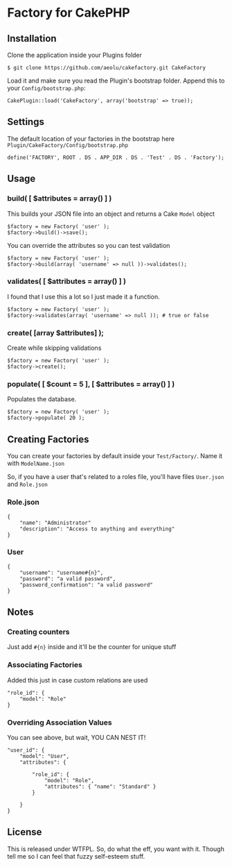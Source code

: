 # Factory for CakePHP

## Installation

Clone the application inside your Plugins folder

	$ git clone https://github.com/aeolu/cakefactory.git CakeFactory
	
Load it and make sure you read the Plugin's bootstrap folder. Append this to your `Config/bootstrap.php`:

	CakePlugin::load('CakeFactory', array('bootstrap' => true));
	

## Settings

The default location of your factories in the bootstrap here `Plugin/CakeFactory/Config/bootstrap.php`

	define('FACTORY', ROOT . DS . APP_DIR . DS . 'Test' . DS . 'Factory');


## Usage


### build( [ $attributes = array() ] )

This builds your JSON file into an object and returns a Cake `Model` object

    $factory = new Factory( 'user' );
    $factory->build()->save();
   
You can override the attributes so you can test validation
    
    $factory = new Factory( 'user' );
    $factory->build(array( 'username' => null ))->validates();

### validates( [ $attributes = array() ] )

I found that I use this a lot so I just made it a function.

    $factory = new Factory( 'user' );
    $factory->validates(array( 'username' => null )); # true or false

### create( [array $attributes] );
 
Create while skipping validations

    $factory = new Factory( 'user' );
    $factory->create();
 
### populate( [ $count = 5 ], [ $attributes = array() ] )

Populates the database.

    $factory = new Factory( 'user' );
    $factory->populate( 20 );

## Creating Factories

You can create your factories by default inside your `Test/Factory/`. Name it with `ModelName.json`

So, if you have a user that's related to a roles file, you'll have files `User.json` and `Role.json`


### Role.json

	{
		"name": "Administrator"
		"description": "Access to anything and everything"
	}
	
### User

	{
		"username": "username#{n}",
		"password": "a valid password",
		"password_confirmation": "a valid password"
	}
	
	
## Notes

### Creating counters

Just add `#{n}` inside and it'll be the counter for unique stuff

### Associating Factories

Added this just in case custom relations are used

	"role_id": {
		"model": "Role"
	}
	
### Overriding Association Values

You can see above, but wait, YOU CAN NEST IT!

	"user_id": {
		"model": "User",
		"attributes": {
			
			"role_id": {
				"model": "Role",
				"attributes": { "name": "Standard" }
			}
			
		}
	}
	
	
## License

This is released under WTFPL. So, do what the eff, you want with it. Though tell me so I can feel that fuzzy self-esteem stuff.